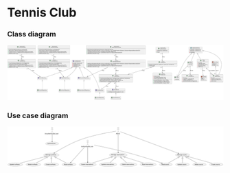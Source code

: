 # Tennis Club

### Class diagram
![class diagram](docs/class_diagram.svg)

### Use case diagram
![use case diagram](docs/use_case_diagram.svg)